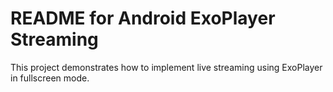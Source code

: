 # README for Android ExoPlayer Streaming

This project demonstrates how to implement live streaming using ExoPlayer in fullscreen mode.